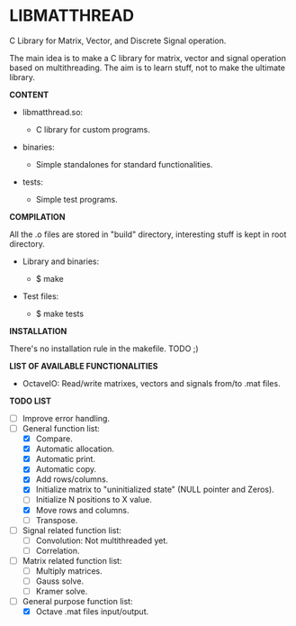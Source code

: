 LIBMATTHREAD
===============================================================================

C Library for Matrix, Vector, and Discrete Signal operation.

The main idea is to make a C library for matrix, vector and signal operation based on multithreading. The aim is to learn stuff, not to make the ultimate library.

**CONTENT**

* libmatthread.so:
    * C library for custom programs.

* binaries:
    * Simple standalones for standard functionalities.

* tests:
    * Simple test programs.

**COMPILATION**

All the .o files are stored in "build" directory, interesting stuff is kept in root directory.

* Library and binaries:
    * $ make

* Test files:
    * $ make tests

**INSTALLATION**

There's no installation rule in the makefile. TODO ;)

**LIST OF AVAILABLE FUNCTIONALITIES**

* OctaveIO: Read/write matrixes, vectors and signals from/to .mat files.

**TODO LIST**

* [ ] Improve error handling.
* [ ] General function list:
    * [X] Compare.
    * [X] Automatic allocation.
    * [X] Automatic print.
    * [X] Automatic copy.
    * [X] Add rows/columns.
    * [X] Initialize matrix to "uninitialized state" (NULL pointer and Zeros).
    * [ ] Initialize N positions to X value.
    * [X] Move rows and columns.
    * [ ] Transpose.
* [ ] Signal related function list:
    * [ ] Convolution: Not multithreaded yet.
    * [ ] Correlation.
* [ ] Matrix related function list:
    * [ ] Multiply matrices.
    * [ ] Gauss solve.
    * [ ] Kramer solve.
* [ ] General purpose function list:
    * [X] Octave .mat files input/output.
